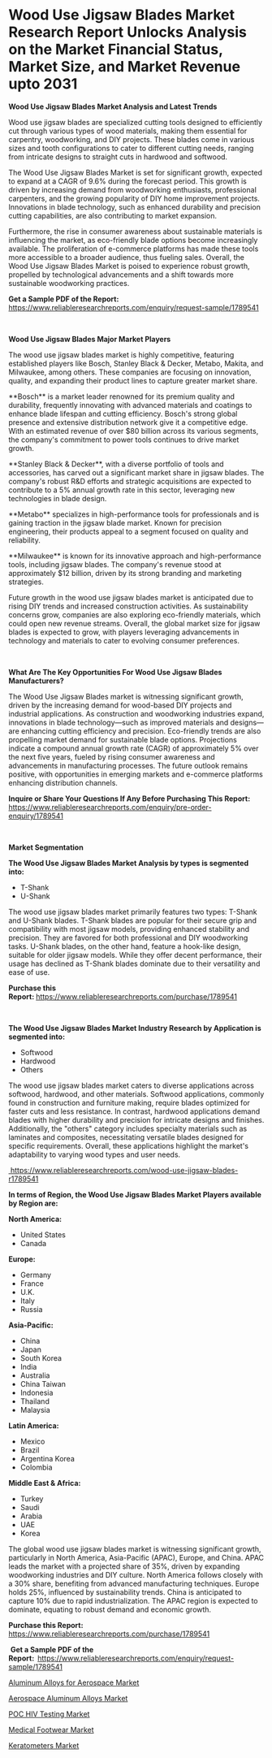 <p><h1>Wood Use Jigsaw Blades Market Research Report Unlocks Analysis on the Market Financial Status, Market Size, and Market Revenue upto 2031</h1></p><p><strong>Wood Use Jigsaw Blades Market Analysis and Latest Trends</strong></p>
<p><p>Wood use jigsaw blades are specialized cutting tools designed to efficiently cut through various types of wood materials, making them essential for carpentry, woodworking, and DIY projects. These blades come in various sizes and tooth configurations to cater to different cutting needs, ranging from intricate designs to straight cuts in hardwood and softwood.</p><p>The Wood Use Jigsaw Blades Market is set for significant growth, expected to expand at a CAGR of 9.6% during the forecast period. This growth is driven by increasing demand from woodworking enthusiasts, professional carpenters, and the growing popularity of DIY home improvement projects. Innovations in blade technology, such as enhanced durability and precision cutting capabilities, are also contributing to market expansion. </p><p>Furthermore, the rise in consumer awareness about sustainable materials is influencing the market, as eco-friendly blade options become increasingly available. The proliferation of e-commerce platforms has made these tools more accessible to a broader audience, thus fueling sales. Overall, the Wood Use Jigsaw Blades Market is poised to experience robust growth, propelled by technological advancements and a shift towards more sustainable woodworking practices.</p></p>
<p><strong>Get a Sample PDF of the Report:&nbsp;</strong> <a href="https://www.reliableresearchreports.com/enquiry/request-sample/1789541?utm_campaign=31&utm_medium=2&utm_source=Github&utm_content=ia&utm_term=20122024&utm_id=wood-use-jigsaw-blades">https://www.reliableresearchreports.com/enquiry/request-sample/1789541</a></p>
<p>&nbsp;</p>
<p><strong>Wood Use Jigsaw Blades Major Market Players</strong></p>
<p><p>The wood use jigsaw blades market is highly competitive, featuring established players like Bosch, Stanley Black & Decker, Metabo, Makita, and Milwaukee, among others. These companies are focusing on innovation, quality, and expanding their product lines to capture greater market share.</p><p>**Bosch** is a market leader renowned for its premium quality and durability, frequently innovating with advanced materials and coatings to enhance blade lifespan and cutting efficiency. Bosch's strong global presence and extensive distribution network give it a competitive edge. With an estimated revenue of over $80 billion across its various segments, the company's commitment to power tools continues to drive market growth.</p><p>**Stanley Black & Decker**, with a diverse portfolio of tools and accessories, has carved out a significant market share in jigsaw blades. The company's robust R&D efforts and strategic acquisitions are expected to contribute to a 5% annual growth rate in this sector, leveraging new technologies in blade design. </p><p>**Metabo** specializes in high-performance tools for professionals and is gaining traction in the jigsaw blade market. Known for precision engineering, their products appeal to a segment focused on quality and reliability.</p><p>**Milwaukee** is known for its innovative approach and high-performance tools, including jigsaw blades. The company's revenue stood at approximately $12 billion, driven by its strong branding and marketing strategies.</p><p>Future growth in the wood use jigsaw blades market is anticipated due to rising DIY trends and increased construction activities. As sustainability concerns grow, companies are also exploring eco-friendly materials, which could open new revenue streams. Overall, the global market size for jigsaw blades is expected to grow, with players leveraging advancements in technology and materials to cater to evolving consumer preferences.</p></p>
<p>&nbsp;</p>
<p><strong>What Are The Key Opportunities For Wood Use Jigsaw Blades Manufacturers?</strong></p>
<p><p>The Wood Use Jigsaw Blades market is witnessing significant growth, driven by the increasing demand for wood-based DIY projects and industrial applications. As construction and woodworking industries expand, innovations in blade technology—such as improved materials and designs—are enhancing cutting efficiency and precision. Eco-friendly trends are also propelling market demand for sustainable blade options. Projections indicate a compound annual growth rate (CAGR) of approximately 5% over the next five years, fueled by rising consumer awareness and advancements in manufacturing processes. The future outlook remains positive, with opportunities in emerging markets and e-commerce platforms enhancing distribution channels.</p></p>
<p><strong>Inquire or Share Your Questions If Any Before Purchasing This Report:</strong> <a href="https://www.reliableresearchreports.com/enquiry/pre-order-enquiry/1789541?utm_campaign=31&utm_medium=2&utm_source=Github&utm_content=ia&utm_term=20122024&utm_id=wood-use-jigsaw-blades">https://www.reliableresearchreports.com/enquiry/pre-order-enquiry/1789541</a></p>
<p>&nbsp;</p>
<p><strong>Market Segmentation</strong></p>
<p><strong>The Wood Use Jigsaw Blades Market Analysis by types is segmented into:</strong></p>
<p><ul><li>T-Shank</li><li>U-Shank</li></ul></p>
<p><p>The wood use jigsaw blades market primarily features two types: T-Shank and U-Shank blades. T-Shank blades are popular for their secure grip and compatibility with most jigsaw models, providing enhanced stability and precision. They are favored for both professional and DIY woodworking tasks. U-Shank blades, on the other hand, feature a hook-like design, suitable for older jigsaw models. While they offer decent performance, their usage has declined as T-Shank blades dominate due to their versatility and ease of use.</p></p>
<p><strong>Purchase this Report:&nbsp;</strong><a href="https://www.reliableresearchreports.com/purchase/1789541?utm_campaign=31&utm_medium=2&utm_source=Github&utm_content=ia&utm_term=20122024&utm_id=wood-use-jigsaw-blades">https://www.reliableresearchreports.com/purchase/1789541</a></p>
<p>&nbsp;</p>
<p><strong>The Wood Use Jigsaw Blades Market Industry Research by Application is segmented into:</strong></p>
<p><ul><li>Softwood</li><li>Hardwood</li><li>Others</li></ul></p>
<p><p>The wood use jigsaw blades market caters to diverse applications across softwood, hardwood, and other materials. Softwood applications, commonly found in construction and furniture making, require blades optimized for faster cuts and less resistance. In contrast, hardwood applications demand blades with higher durability and precision for intricate designs and finishes. Additionally, the "others" category includes specialty materials such as laminates and composites, necessitating versatile blades designed for specific requirements. Overall, these applications highlight the market's adaptability to varying wood types and user needs.</p></p>
<p><a href="https://www.reliableresearchreports.com/wood-use-jigsaw-blades-r1789541?utm_campaign=31&utm_medium=2&utm_source=Github&utm_content=ia&utm_term=20122024&utm_id=wood-use-jigsaw-blades">&nbsp;https://www.reliableresearchreports.com/wood-use-jigsaw-blades-r1789541</a></p>
<p><strong>In terms of Region, the Wood Use Jigsaw Blades Market Players available by Region are:</strong></p>
<p>
    <p> <strong> North America: </strong>
        <ul>
            <li>United States</li>
            <li>Canada</li>
        </ul>
        </p> 
    <p> <strong> Europe: </strong>
        <ul>
            <li>Germany</li>
            <li>France</li>
            <li>U.K.</li>
            <li>Italy</li>
            <li>Russia</li>
        </ul>
        </p> 
    <p> <strong> Asia-Pacific: </strong>
        <ul>
            <li>China</li>
            <li>Japan</li>
            <li>South Korea</li>
            <li>India</li>
            <li>Australia</li>
            <li>China Taiwan</li>
            <li>Indonesia</li>
            <li>Thailand</li>
            <li>Malaysia</li>
        </ul>
        </p> 
    <p> <strong> Latin America: </strong>
        <ul>
            <li>Mexico</li>
            <li>Brazil</li>
            <li>Argentina Korea</li>
            <li>Colombia</li>
        </ul>
        </p> 
    <p> <strong> Middle East & Africa: </strong>
        <ul>
            <li>Turkey</li>
            <li>Saudi</li>
            <li>Arabia</li>
            <li>UAE</li>
            <li>Korea</li>
        </ul>
    </p>
    </p>
<p><p>The global wood use jigsaw blades market is witnessing significant growth, particularly in North America, Asia-Pacific (APAC), Europe, and China. APAC leads the market with a projected share of 35%, driven by expanding woodworking industries and DIY culture. North America follows closely with a 30% share, benefiting from advanced manufacturing techniques. Europe holds 25%, influenced by sustainability trends. China is anticipated to capture 10% due to rapid industrialization. The APAC region is expected to dominate, equating to robust demand and economic growth.</p></p>
<p><strong>Purchase this Report: </strong><a href="https://www.reliableresearchreports.com/purchase/1789541?utm_campaign=31&utm_medium=2&utm_source=Github&utm_content=ia&utm_term=20122024&utm_id=wood-use-jigsaw-blades">https://www.reliableresearchreports.com/purchase/1789541</a></p>
<p>&nbsp;<strong>Get a Sample PDF of the Report:&nbsp;&nbsp;</strong><a href="https://www.reliableresearchreports.com/enquiry/request-sample/1789541?utm_campaign=31&utm_medium=2&utm_source=Github&utm_content=ia&utm_term=20122024&utm_id=wood-use-jigsaw-blades">https://www.reliableresearchreports.com/enquiry/request-sample/1789541</a></p>
<p><strong></strong></p>
<p><p><a href="https://github.com/LilianFaulkner65/Market-Research-Report-List-1/blob/main/aluminum-alloys-for-aerospace-market.md?utm_campaign=31&utm_medium=2&utm_source=Github&utm_content=ia&utm_term=20122024&utm_id=wood-use-jigsaw-blades">Aluminum Alloys for Aerospace Market</a></p><p><a href="https://github.com/SamiaChowdhury801/Market-Research-Report-List-1/blob/main/aerospace-aluminum-alloys-market.md?utm_campaign=31&utm_medium=2&utm_source=Github&utm_content=ia&utm_term=20122024&utm_id=wood-use-jigsaw-blades">Aerospace Aluminum Alloys Market</a></p><p><a href="https://www.linkedin.com/pulse/poc-hiv-testing-market-size-revenue-growth-projected-111-jziyf?utm_campaign=31&utm_medium=2&utm_source=Github&utm_content=ia&utm_term=20122024&utm_id=wood-use-jigsaw-blades">POC HIV Testing Market</a></p><p><a href="https://www.linkedin.com/pulse/medical-footwear-market-size-competitive-differentiation-c5rrf?utm_campaign=31&utm_medium=2&utm_source=Github&utm_content=ia&utm_term=20122024&utm_id=wood-use-jigsaw-blades">Medical Footwear Market</a></p><p><a href="https://www.linkedin.com/pulse/keratometers-market-expected-grow-impressive-cagr-94-from-czkwf?utm_campaign=31&utm_medium=2&utm_source=Github&utm_content=ia&utm_term=20122024&utm_id=wood-use-jigsaw-blades">Keratometers Market</a></p></p>